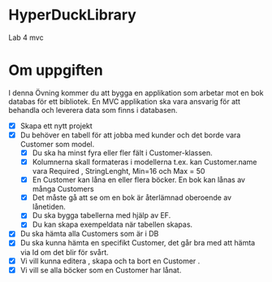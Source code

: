 # HyperDuckLibrary
Lab 4 mvc


# Om uppgiften

I denna Övning kommer du att bygga en applikation som arbetar mot en bok databas för ett bibliotek. En MVC applikation ska vara ansvarig för att behandla och leverera data som finns i databasen.

- [x]  Skapa ett nytt projekt
- [x]  Du behöver en tabell för att jobba med kunder och det borde vara Customer som model.
    - [x]  Du ska ha minst fyra eller fler fält i Customer-klassen.
    - [x]  Kolumnerna skall formateras i modellerna t.ex. kan Customer.name vara Required , StringLenght, Min=16 och Max = 50
    - [x]  En Customer kan låna en eller flera böcker. En bok kan lånas av många Customers
    - [x]  Det måste gå att se om en bok är återlämnad oberoende av lånetiden.
    - [x]  Du ska bygga tabellerna med hjälp av EF.
    - [x]  Du kan skapa exempeldata när tabellen skapas.
- [x]  Du ska hämta alla Customers som är i DB
- [x]  Du ska kunna hämta en specifikt Customer, det går bra med att hämta via Id om det blir för svårt.
- [x]  Vi vill kunna editera , skapa och ta bort en Customer .
- [x]  Vi vill se alla böcker som en Customer har lånat.
